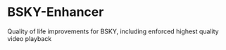 # BSKY-Enhancer
Quality of life improvements for BSKY, including enforced highest quality video playback
